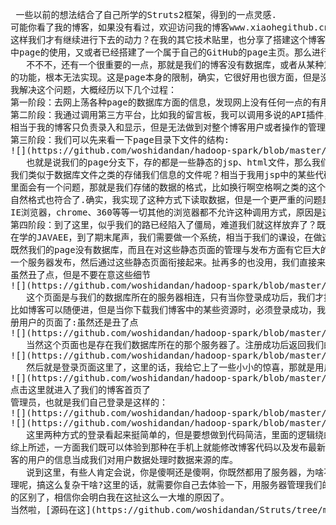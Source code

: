  <pre>
 一些以前的想法结合了自己所学的Struts2框架，得到的一点灵感.
可能你看了我的博客，如果没有看过，欢迎访问我的博客www.xiaohegithub.cn，你也许觉得这个博客还不错，
这样我们才有继续进行下去的动力？在我的其它技术贴里，也分享了搭建这个博客的主要过程，相信大家也了解了GitHub
中page的使用，又或者已经搭建了一个属于自己的GitHub的page主页。那么进行到这里，我们不就已经完成了整个博客的搭建么？
   不不不，还有一个很重要的一点，那就是我们的博客没有数据库，或者从某种意义上说，没有后台。就比如一个用户注册和登录
的功能，根本无法实现。这是page本身的限制，确实，它很好用也很方面，但是没有数据库，却是它的硬伤。
我解决这个问题，大概经历以下几个过程：
第一阶段：去网上荡各种page的数据库方面的信息，发现网上没有任何一点的有用方法或者意见，如果你要用page，那就用不了数据库-_-!
第二阶段：我通过调用第三方平台，比如我的留言板，我可以调用多说的API插件，我所有的留言，都保存在第三方的数据库里，
相当于我的博客只负责录入和显示，但是无法做到对整个博客用户或者操作的管理.
第三阶段：我们可以先来看一下page目录下文件的结构:
![](https://github.com/woshidandan/hadoop-spark/blob/master/picture/struts1.png)
   也就是说我们的page分支下，存的都是一些静态的jsp、html文件，那么我们可否用在JavaScript中调用类似某些java的方法，来调用
我们类似于数据库文件之类的存储我们信息的文件呢？相当于我用jsp中的某些代码，来调用网站目录下或者指定目录下txt文件里的内容.这
里面会有一个问题，那就是我们存储的数据的格式，比如换行啊空格啊之类的这个我们可以Excel表格来存取我们的数据，这样读出来的时候，
自然格式也符合了.确实，我实现了这种方式下读取数据，但是一个更严重的问题是，这种调用方式兼容的浏览器只有windows自带的
IE浏览器，chrome、360等等一切其他的浏览器都不允许这种调用方式，原因是这其中会有严重的安全漏洞，有兴趣的可以去了解一下.
第四阶段：到了这里，似乎我们的路已经陷入了僵局，难道我们就这样放弃了？既然没有路，那我们就自己创造一条路。最近学校里
在学的JAVAEE，到了期末尾声，我们需要做一个系统，相当于我们的课设，在做这个系统的时候，我无意中，找到了解决方案：
既然我们的page没有数据库，而且在对这些静态页面的管理与发布方面有它巨大的优势，那我们就保存这种优势，把相关的数据库和后台用另
一个服务器发布，然后通过这些静态页面衔接起来。扯再多的也没用，我们直接来看一下项目的效果：
虽然丑了点，但是不要在意这些细节
![](https://github.com/woshidandan/hadoop-spark/blob/master/picture/struts2.png)
   这个页面是与我们的数据库所在的服务器相连，只有当你登录成功后，我们才提供给你我们的博客首页，当然，这里可以做的更优化一点，
比如博客可以随便进，但是当你下载我们博客中的某些资源时，必须登录成功，我们才提供给你链接所在的地址，当然这里少不了我们的注
册用户的页面了:虽然还是丑了点
![](https://github.com/woshidandan/hadoop-spark/blob/master/picture/struts3.png)
   当然这个页面也是存在我们数据库所在的那个服务器了。注册成功后返回我们的登录页面:
![](https://github.com/woshidandan/hadoop-spark/blob/master/picture/struts4.png)
   然后就是登录页面这里了，这里的话，我给它上了一些小小的惊喜，那就是用户登录是这样的：
![](https://github.com/woshidandan/hadoop-spark/blob/master/picture/struts5.png)
点击这里就进入了我们的博客首页了
管理员，也就是我们自己登录是这样的：
![](https://github.com/woshidandan/hadoop-spark/blob/master/picture/struts6.png)
![](https://github.com/woshidandan/hadoop-spark/blob/master/picture/struts7.png)
   这里两种方式的登录看起来挺简单的，但是要想做到代码简洁，里面的逻辑绕的还是挺有韵味的，有兴趣的可以去我提供的[项目源码](https://github.com/woshidandan/Struts/tree/master/Struts2/Struts2Blog)里看看.
综上所述，一方面我们既可以体验到那种在手机上就能修改博客代码以及发布最新动态把博客当成朋友圈用的便捷，又能获取到登录我们博
客的用户的信息当成我们对用户数据处理时数据来源的库。
   说到这里，有些人肯定会说，你是傻啊还是傻啊，你既然都用了服务器，为啥不把这些前端的静态页面也塞进服务器，统一在服务器管
理呢，搞这么复杂干啥?这里的话，就需要你自己去体验一下，用服务器管理我们的博客静态页面，以及用github的page管理我们静态页面
的区别了，相信你会明白我在这扯这么一大堆的原因了。
当然啦，[源码在这](https://github.com/woshidandan/Struts/tree/master/Struts2/Struts2Blog)
</pre>
